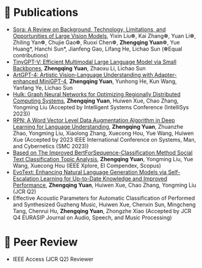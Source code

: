 
# 📝 Publications 
- [Sora: A Review on Background, Technology, Limitations, and Opportunities of Large Vision Models](https://arxiv.org/abs/2402.17177), Yixin Liu❁, Kai Zhang❁, Yuan Li❁, Zhiling Yan❁, Chujie Gao❁, Ruoxi Chen❁, **Zhengqing Yuan**❁, Yue Huang*, Hanchi Sun*, Jianfeng Gao, Lifang He, Lichao Sun (❁Equal contributions)
- [TinyGPT-V: Efficient Multimodal Large Language Model via Small Backbones](https://arxiv.org/abs/2312.16862), **Zhengqing Yuan**, Zhaoxu Li, Lichao Sun
- [ArtGPT-4: Artistic Vision-Language Understanding with Adapter-enhanced MiniGPT-4](https://arxiv.org/abs/2305.07490), **Zhengqing Yuan**, Yunhong He, Kun Wang, Yanfang Ye, Lichao Sun
- [Hulk: Graph Neural Networks for Optimizing Regionally Distributed Computing Systems](https://arxiv.org/pdf/2302.13741.pdf), **Zhengqing Yuan**, Huiwen Xue, Chao Zhang, Yongming Liu (Accepted by Intelligent Systems Conference (IntelliSys 2023))
- [RPN: A Word Vector Level Data Augmentation Algorithm in Deep Learning for Language Understanding](https://arxiv.org/pdf/2212.05961.pdf), **Zhengqing Yuan**, Zhuanzhe Zhao, Yongming Liu, Xiaolong Zhang, Xuecong Hou, Yue Wang, Huiwen Xue (Accepted by 2023 IEEE International Conference on Systems, Man, and Cybernetics (SMC 2023))
- [Based on The Improved BertForSequence-Classification Method Social Text Classification Topic Analysis](https://ieeexplore.ieee.org/abstract/document/9950142), **Zhengqing Yuan**, Yongming Liu, Yue Wang, Xuecong Hou (IEEE Xplore, EI Compendex, Scopus)
- [EvoText: Enhancing Natural Language Generation Models via Self-Escalation Learning for Up-to-Date Knowledge and Improved Performance](https://www.mdpi.com/2076-3417/13/8/4758), **Zhengqing Yuan**, Huiwen Xue, Chao Zhang, Yongming Liu (JCR Q2)
- Effective Acoustic Parameters for Automatic Classification of Performed and Synthesized Guzheng Music, Huiwen Xue, Chenxin Sun, Mingcheng Tang, Chenrui Hu, **Zhengqing Yuan**, Zhongzhe Xiao (Accepted by JCR Q4 EURASIP Journal on Audio, Speech, and Music Processing)


# 📰 Peer Review
- IEEE Access (JCR Q2) Reviewer
